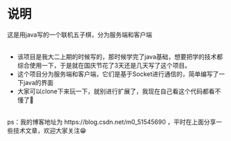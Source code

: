 # 说明
这是用java写的一个联机五子棋，分为服务端和客户端<br><br>


* 该项目是我大二上期的时候写的，那时候学完了java基础，想要把学的技术都综合使用一下，于是就在国庆节花了3天还是几天写了这个项目。
* 这个项目分为服务端和客户端，它们是基于Socket进行通信的，简单编写了一下java的界面
* 大家可以clone下来玩一下，就别进行扩展了，我现在自己看这个代码都看不懂了🤣

<br>
ps：我的博客地址为 https://blog.csdn.net/m0_51545690 ，平时在上面分享一些技术文章，欢迎大家关注😁
